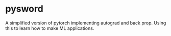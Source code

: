 # pysword

A simplified version of pytorch implementing autograd and back prop. Using this
to learn how to make ML applications.


